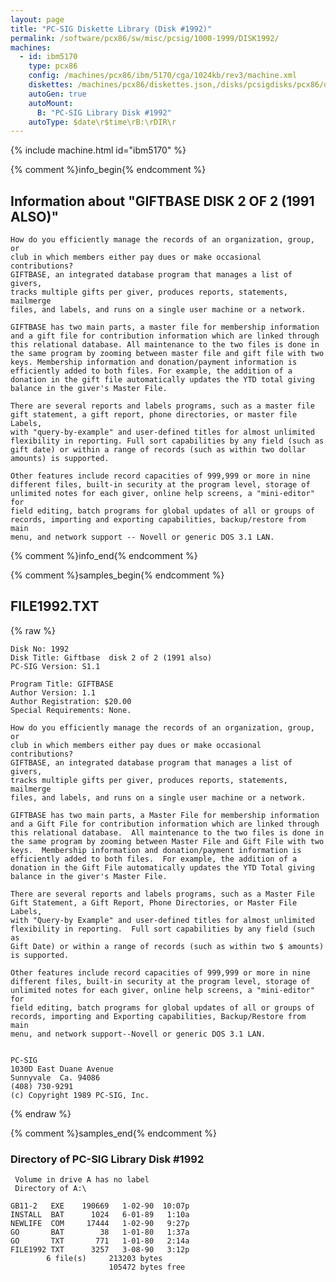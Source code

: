 ```yaml
---
layout: page
title: "PC-SIG Diskette Library (Disk #1992)"
permalink: /software/pcx86/sw/misc/pcsig/1000-1999/DISK1992/
machines:
  - id: ibm5170
    type: pcx86
    config: /machines/pcx86/ibm/5170/cga/1024kb/rev3/machine.xml
    diskettes: /machines/pcx86/diskettes.json,/disks/pcsigdisks/pcx86/diskettes.json
    autoGen: true
    autoMount:
      B: "PC-SIG Library Disk #1992"
    autoType: $date\r$time\rB:\rDIR\r
---
```


{% include machine.html id="ibm5170" %}

{% comment %}info_begin{% endcomment %}

## Information about "GIFTBASE  DISK 2 OF 2 (1991 ALSO)"

    How do you efficiently manage the records of an organization, group, or
    club in which members either pay dues or make occasional contributions?
    GIFTBASE, an integrated database program that manages a list of givers,
    tracks multiple gifts per giver, produces reports, statements, mailmerge
    files, and labels, and runs on a single user machine or a network.
    
    GIFTBASE has two main parts, a master file for membership information
    and a gift file for contribution information which are linked through
    this relational database. All maintenance to the two files is done in
    the same program by zooming between master file and gift file with two
    keys. Membership information and donation/payment information is
    efficiently added to both files. For example, the addition of a
    donation in the gift file automatically updates the YTD total giving
    balance in the giver's Master File.
    
    There are several reports and labels programs, such as a master file
    gift statement, a gift report, phone directories, or master file Labels,
    with "query-by-example" and user-defined titles for almost unlimited
    flexibility in reporting. Full sort capabilities by any field (such as
    gift date) or within a range of records (such as within two dollar
    amounts) is supported.
    
    Other features include record capacities of 999,999 or more in nine
    different files, built-in security at the program level, storage of
    unlimited notes for each giver, online help screens, a "mini-editor" for
    field editing, batch programs for global updates of all or groups of
    records, importing and exporting capabilities, backup/restore from main
    menu, and network support -- Novell or generic DOS 3.1 LAN.
{% comment %}info_end{% endcomment %}

{% comment %}samples_begin{% endcomment %}

## FILE1992.TXT

{% raw %}
```
Disk No: 1992                                                           
Disk Title: Giftbase  disk 2 of 2 (1991 also)                           
PC-SIG Version: S1.1                                                    
                                                                        
Program Title: GIFTBASE                                                 
Author Version: 1.1                                                     
Author Registration: $20.00                                             
Special Requirements: None.                                             
                                                                        
How do you efficiently manage the records of an organization, group, or 
club in which members either pay dues or make occasional contributions? 
GIFTBASE, an integrated database program that manages a list of givers, 
tracks multiple gifts per giver, produces reports, statements, mailmerge
files, and labels, and runs on a single user machine or a network.      
                                                                        
GIFTBASE has two main parts, a Master File for membership information   
and a Gift File for contribution information which are linked through   
this relational database.  All maintenance to the two files is done in  
the same program by zooming between Master File and Gift File with two  
keys.  Membership information and donation/payment information is       
efficiently added to both files.  For example, the addition of a        
donation in the Gift File automatically updates the YTD Total giving    
balance in the giver's Master File.                                     
                                                                        
There are several reports and labels programs, such as a Master File    
Gift Statement, a Gift Report, Phone Directories, or Master File Labels,
with "Query-by Example" and user-defined titles for almost unlimited    
flexibility in reporting.  Full sort capabilities by any field (such as 
Gift Date) or within a range of records (such as within two $ amounts)  
is supported.                                                           
                                                                        
Other features include record capacities of 999,999 or more in nine     
different files, built-in security at the program level, storage of     
unlimited notes for each giver, online help screens, a "mini-editor" for
field editing, batch programs for global updates of all or groups of    
records, importing and Exporting capabilities, Backup/Restore from main 
menu, and network support--Novell or generic DOS 3.1 LAN.               
                                                                        
                                                                        
PC-SIG                                                                  
1030D East Duane Avenue                                                 
Sunnyvale  Ca. 94086                                                    
(408) 730-9291                                                          
(c) Copyright 1989 PC-SIG, Inc.                                         
```
{% endraw %}

{% comment %}samples_end{% endcomment %}

### Directory of PC-SIG Library Disk #1992

     Volume in drive A has no label
     Directory of A:\

    GB11-2   EXE    190669   1-02-90  10:07p
    INSTALL  BAT      1024   6-01-89   1:10a
    NEWLIFE  COM     17444   1-02-90   9:27p
    GO       BAT        38   1-01-80   1:37a
    GO       TXT       771   1-01-80   2:14a
    FILE1992 TXT      3257   3-08-90   3:12p
            6 file(s)     213203 bytes
                          105472 bytes free
